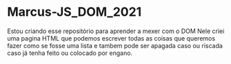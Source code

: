 # Marcus-JS_DOM_2021
Estou criando esse repositório para aprender a mexer com o DOM
Nele criei uma pagina HTML que podemos escrever todas as coisas que queremos fazer como se fosse uma lista e tambem pode ser apagada caso ou riscada caso já tenha feito ou colocado por engano.

